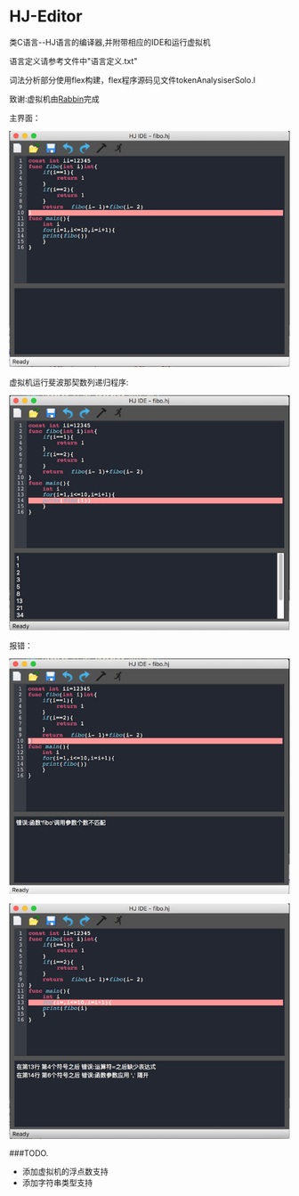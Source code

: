 # HJ-Editor
类C语言--HJ语言的编译器,并附带相应的IDE和运行虚拟机

语言定义请参考文件中"语言定义.txt"

词法分析部分使用flex构建，flex程序源码见文件tokenAnalysiserSolo.l

致谢:虚拟机由[Rabbin](https://github.com/rabbin)完成

主界面：

![](main.PNG)

虚拟机运行斐波那契数列递归程序:

![](fibo.PNG)

报错：

![](error1.PNG)

![](error2.PNG)




###TODO.
- 添加虚拟机的浮点数支持
- 添加字符串类型支持


